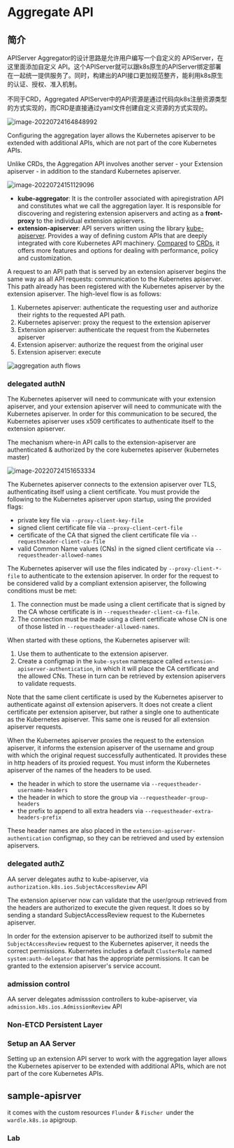 # Aggregate API

## 简介

APIServer Aggregator的设计思路是允许用户编写一个自定义的 APIServer，在这里面添加自定义 API。这个APIServer就可以跟k8s原生的APIServer绑定部署在一起统一提供服务了。同时，构建出的API接口更加规范整齐，能利用k8s原生的认证、授权、准入机制。

不同于CRD，Aggregated APIServer中的API资源是通过代码向k8s注册资源类型的方式实现的，而CRD是直接通过yaml文件创建自定义资源的方式实现的。

![image-20220724164848992](figures/image-20220724164848992.png)

Configuring the aggregation layer allows the Kubernetes apiserver to be extended with additional APIs, which are not part of the core Kubernetes APIs.

Unlike CRDs, the Aggregation API involves  another server - your Extension apiserver - in addition to the standard  Kubernetes apiserver. 

![image-20220724151129096](figures/image-20220724151129096.png)

- **kube-aggregator**: It is the controller associated with apiregistration API and  constitutes what we call the aggregation layer. It is responsible for  discovering and registering extension apiservers and acting as a **front-proxy** to the individual extension apiservers.
- **extension-apiserver**: API servers written using the library [kube-apiserver](https://github.com/kubernetes/apiserver). Provides a way of defining custom APIs that are deeply integrated with core Kubernetes API machinery. [Compared](https://docs.google.com/document/d/1y16jKL2hMjQO0trYBJJSczPAWj8vAgNFrdTZeCincmI/edit#heading=h.qzaj1hoslggu) to [CRDs](https://kubernetes.io/docs/concepts/extend-kubernetes/api-extension/custom-resources/), it offers more features and options for dealing with performance, policy and customization.

A request to an API path that is served by an extension apiserver begins the same way as all API requests: communication to the Kubernetes  apiserver. This path already has been registered with the Kubernetes  apiserver by the extension apiserver. The high-level flow is as follows:

1. Kubernetes apiserver: authenticate the requesting user and authorize their rights to the requested API path.
2. Kubernetes apiserver: proxy the request to the extension apiserver
3. Extension apiserver: authenticate the request from the Kubernetes apiserver
4. Extension apiserver: authorize the request from the original user
5. Extension apiserver: execute

![aggregation auth flows](figures/aggregation-api-auth-flow.png)





### delegated authN

The Kubernetes apiserver will need to communicate with your extension  apiserver, and your extension apiserver will need to communicate with  the Kubernetes apiserver. In order for this communication to be secured, the Kubernetes apiserver uses x509 certificates to authenticate itself  to the extension apiserver.

The mechanism where-in API calls to the extension-apiserver are  authenticated & authorized by the core kubernetes apiserver  (kubernetes master)

![image-20220724151653334](figures/image-20220724151653334.png)

The Kubernetes apiserver connects to the extension apiserver over  TLS, authenticating itself using a client certificate. You must provide  the following to the Kubernetes apiserver upon startup, using the  provided flags:

- private key file via `--proxy-client-key-file`
- signed client certificate file via `--proxy-client-cert-file`
- certificate of the CA that signed the client certificate file via `--requestheader-client-ca-file`
- valid Common Name values (CNs) in the signed client certificate via `--requestheader-allowed-names`

The Kubernetes apiserver will use the files indicated by `--proxy-client-*-file` to authenticate to the extension apiserver. In order for the request to be considered valid by a compliant extension apiserver, the following  conditions must be met:

1. The connection must be made using a client certificate that is signed by the CA whose certificate is in `--requestheader-client-ca-file`.
2. The connection must be made using a client certificate whose CN is one of those listed in `--requestheader-allowed-names`.

When started with these options, the Kubernetes apiserver will:

1. Use them to authenticate to the extension apiserver.
2. Create a configmap in the `kube-system` namespace called `extension-apiserver-authentication`, in which it will place the CA certificate and the allowed CNs. These in turn can be retrieved by extension apiservers to validate requests.

Note that the same client certificate is used by the Kubernetes apiserver to authenticate against *all* extension apiservers. It does not create a client certificate per  extension apiserver, but rather a single one to authenticate as the  Kubernetes apiserver. This same one is reused for all extension  apiserver requests.

When the Kubernetes apiserver proxies the request to the extension  apiserver, it informs the extension apiserver of the username and group  with which the original request successfully authenticated. It provides  these in http headers of its proxied request. You must inform the  Kubernetes apiserver of the names of the headers to be used.

- the header in which to store the username via `--requestheader-username-headers`
- the header in which to store the group via `--requestheader-group-headers`
- the prefix to append to all extra headers via `--requestheader-extra-headers-prefix`

These header names are also placed in the `extension-apiserver-authentication` configmap, so they can be retrieved and used by extension apiservers.

### delegated authZ

AA server delegates authz to kube-apiserver, via `authorization.k8s.ios.SubjectAccessReview` API

The extension apiserver now can validate that the user/group  retrieved from the headers are authorized to execute the given request.  It does so by sending a standard SubjectAccessReview request to the Kubernetes apiserver.

In order for the extension apiserver to be authorized itself to submit the `SubjectAccessReview` request to the Kubernetes apiserver, it needs the correct permissions. Kubernetes includes a default `ClusterRole` named `system:auth-delegator` that has the appropriate permissions. It can be granted to the extension apiserver's service account.



### admission control

AA server delegates admisssion controllers to kube-apiserver, via `admission.k8s.ios.AdmissionReview` API





### Non-ETCD Persistent Layer





### Setup an AA Server

Setting up an extension API server to work with the aggregation layer  allows the Kubernetes apiserver to be extended with additional APIs,  which are not part of the core Kubernetes APIs.





## sample-apisrver

it comes with the custom resources `Flunder` & `Fischer `under the `wardle.k8s.io` apigroup. 



### Lab

